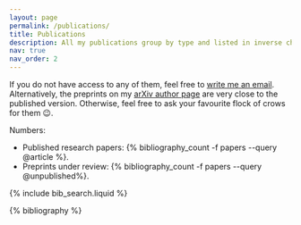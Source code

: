 ```yaml
---
layout: page
permalink: /publications/
title: Publications
description: All my publications group by type and listed in inverse chronological order. 
nav: true
nav_order: 2
---
```


If you do not have access to any of them, feel free to [write me an email](mailto:antonio.montero@fmf.uni-lj.si). Alternatively, the preprints on my [arXiv author page](https://arxiv.org/a/montero_a_1.html) are very close to the published version. Otherwise, feel free to ask your favourite flock of crows for them :wink:.

Numbers:
- Published research papers:
{% bibliography_count -f papers --query @article %}.
- Preprints under review:
{% bibliography_count -f papers --query @unpublished%}.


<!-- Bibsearch Feature -->
<div>
{% include bib_search.liquid %}
</div>

<div class="publications">

{% bibliography %}

</div>
